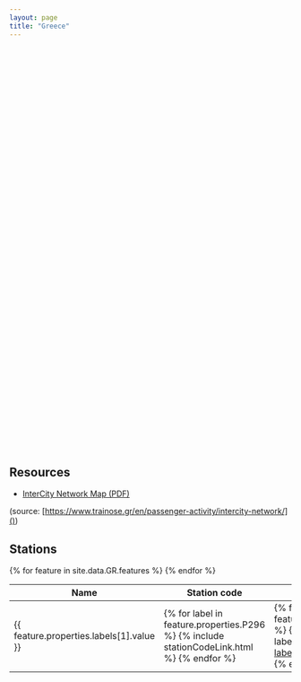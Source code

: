 ```yaml
---
layout: page
title: "Greece"
---
```

<link rel="stylesheet" href="https://unpkg.com/leaflet@1.7.1/dist/leaflet.css" integrity="sha512-xodZBNTC5n17Xt2atTPuE1HxjVMSvLVW9ocqUKLsCC5CXdbqCmblAshOMAS6/keqq/sMZMZ19scR4PsZChSR7A==" crossorigin=""/>
<link rel="stylesheet" type="text/css" href="https://unpkg.com/leaflet.markercluster@1.1.0/dist/MarkerCluster.css" />
<link rel="stylesheet" type="text/css" href="https://unpkg.com/leaflet.markercluster@1.1.0/dist/MarkerCluster.Default.css" />
<script src="https://unpkg.com/leaflet@1.7.1/dist/leaflet.js" integrity="sha512-XQoYMqMTK8LvdxXYG3nZ448hOEQiglfqkJs1NOQV44cWnUrBc8PkAOcXy20w0vlaXaVUearIOBhiXZ5V3ynxwA==" crossorigin=""></script>
<script type='text/javascript' src='https://unpkg.com/leaflet.markercluster@1.1.0/dist/leaflet.markercluster.js'></script>
<div id='map' style="width: 100%; height: 700px"></div>

<script>
	const map = L.map('map');

	L.tileLayer( 'http://{s}.tile.openstreetmap.org/{z}/{x}/{y}.png', {
    attribution: '&copy; <a href="https://www.openstreetmap.org/copyright">OpenStreetMap</a>',
    subdomains: ['a','b','c']
  }).addTo( map );

	function onEachFeature(feature, layer) {
		layer.bindPopup(`
      ${feature.properties.labels?.[0]?.value || 'Unknown'} <br />
      <b>UIC</b> ${feature.properties.P722?.[0].value} <br />
      <b>IBNR</b> ${feature.properties.P954?.[0].value} <br />
      <b>Station code</b> ${feature.properties.P296?.[0].value}
    `);
	}

  const points = {{ site.data.GR | jsonify }}
  var markers = L.markerClusterGroup();
  var geoJsonLayer = L.geoJson(points, { onEachFeature });
  markers.addLayer(geoJsonLayer);
  map.addLayer(markers);
  map.fitBounds(markers.getBounds());
  fetch('https://raw.githubusercontent.com/lemnis/railway-to-wikidata/master/geojson/tracks/GR.geojson').then(data => data.json()).then(data => map.addLayer(L.geoJson(data)));
</script>
<br />

## Resources

- [InterCity Network Map (PDF)](https://www.trainose.gr/wp-content/uploads/2021/03/%CE%A7%CE%AC%CF%81%CF%84%CE%B7%CF%82-%CE%A0%CE%91%CE%9D%CE%95%CE%9B%CE%9B%CE%91%CE%94%CE%99%CE%9A%CE%9F%CE%A5-%CE%B4%CE%B9%CE%BA%CF%84%CF%8D%CE%BF%CF%85-18%CE%99%CE%BF%CF%85%CE%BD2020.pdf)

(source: [https://www.trainose.gr/en/passenger-activity/intercity-network/]())

## Stations
<table>
  <thead>
    <tr>
      <th>Name</th>
      <th>Station code</th>
      <th>UIC</th>
      <th>IBNR</th>
      <th>DB</th>
      <th>Benerail</th>
      <th>SNCF</th>
      <th>IATA</th>
      <th>Trainline</th>
      <th>Wikidata</th>
    </tr>
  </thead>
  <tbody>
    {% for feature in site.data.GR.features %}
      <tr>
        <td>{{ feature.properties.labels[1].value }}</td>
        <td>
          {% for label in feature.properties.P296 %}
            {% include stationCodeLink.html %}
          {% endfor %}
        </td>
        <td>
          {% for label in feature.properties.P722 %}
            {% assign uic = label.value %}
            <a href="{% include uicLink.html %}" target="_blank">
              {{ label.value }}
            </a><br />
          {% endfor %}
        </td>
       <td>
          {% for label in feature.properties.P954 %}
          <a href="https://reiseauskunft.bahn.de/bin/bhftafel.exe/en?input={{ label.value }}&boardType=dep&time=actual&productsDefault=1111101&start=yes" target="_blank">
              {{ label.value }}
          </a>
          <br />
          {% endfor %}
        </td>
        <td>
          {% for label in feature.properties.P8671 %}
          <a href="https://iris.noncd.db.de/wbt/js/index.html?bhf={{ label.value }}" target="_blank">
              {{ label.value }}
            </a>
            <br />
            {% endfor %}
        </td>
        <td>{% for label in feature.properties.P8448 %}<a target="_blank" href="https://www.b-europe.com/EN/Booking/Tickets?autoactivatestep2=true&origin={{ label.value }}">{{ label.value }}</a><br />{% endfor %}</td>
        <td>{% for label in feature.properties.P8181 %}{{ label.value }}<br />{% endfor %}</td>
        <td>{% for label in feature.properties.P238 %}
          <a href="https://www.iata.org/en/publications/directories/code-search/?airport.search={{ label.value }}" target="_blank">
            {{ label.value }}
          </a>
        {% endfor %}</td>
        <td>
          {% for label in feature.properties.P6724 %}
          <a href="https://trainline-eu.github.io/stations-studio/#/station/{{ label.value }}" target="_blank">
            {{ label.value }}
          </a>
          <br />
          {% endfor %}
        </td>
        <td>
          {% for label in feature.properties.PWIKI %}
          <a href="https://www.wikidata.org/wiki/{{ label.value }}" target="_blank">
            {{ label.value }}
          </a>
          <br />
          {% endfor %}
        </td>        
      </tr>
    {% endfor %}
  </tbody>
</table>

